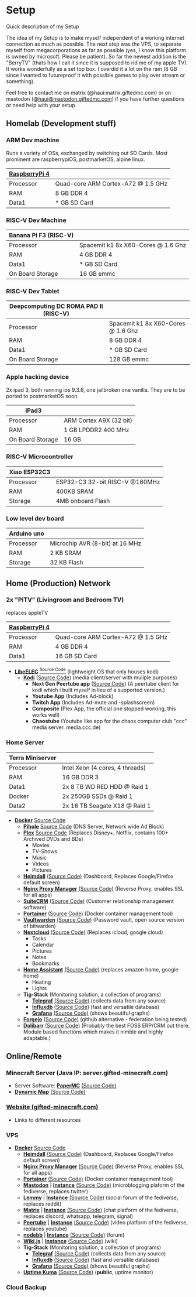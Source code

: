 # Setup
Quick description of my Setup

The idea of my Setup is to make myself independent of a working internet connection as much as possible. The next step was the VPS, to separate myself from megacorporations as far as possible (yes, I know this platform is owned by microsoft. Please be patient). So far the newest addition is the "BerryTV" (thats how I call it since it is supposed to rid me of my apple TV). It works wonderfully as a set top box. I overdid it a lot on the ram (8 GB since I wanted to futureproof it with possible games to play over stream or something).

Feel free to contact me on matrix (@haui:matrix.giftedmc.com) or on mastodon (@haui@mastodon.giftedmc.com) if you have further questions or need help with your setup.

## Homelab (Development stuff)

### ARM Dev machine
Runs a variety of OSs, exchanged by switching out SD Cards. Most prominent are raspberrypiOS, postmarketOS, alpine linux.

| [**RaspberryPi 4**](https://www.raspberrypi.com/)  |                                 |
|-----------|---------------------------------|
| Processor | Quad-core ARM Cortex-A72 @ 1.5 GHz |
| RAM       | 8 GB DDR 4                     |
| Data1     | * GB SD Card     |

### RISC-V Dev Machine

|Banana Pi F3 (RISC-V)| |
|-----------|---------------------------------|
| Processor | Spacemit k1 8x X60-Cores @ 1.6 Ghz |
| RAM       | 4 GB DDR 4                     |
| Data1     | * GB SD Card     |
| On Board Storage | 16 GB emmc|

### RISC-V Dev Tablet

|Deepcomputing DC ROMA PAD II (RISC-V)| |
|-----------|---------------------------------|
| Processor | Spacemit k1 8x X60-Cores @ 1.6 Ghz |
| RAM       | 8 GB DDR 4                     |
| Data1     | * GB SD Card     |
| On Board Storage | 128 GB emmc|

### Apple hacking device
2x ipad 3, both running ios 9.3.6, one jailbroken one vanilla. They are to be ported to postmarketOS soon.

| iPad3 | |
|-----------|---------------------------------|
| Processor | ARM Cortex A9X (32 bit) |
| RAM       | 1 GB LPDDR2 400 MHz                     |
| On Board Storage | 16 GB |

### RISC-V Microcontroller
|Xiao ESP32C3| |
|------------|--------------------------------|
| Processor | ESP32-C3 32-bit RISC-V @160MHz |
| RAM       | 400KB SRAM |
| Storage   | 4MB onboard Flash |

### Low level dev board


| Arduino uno | |
|-----------|---------------------------------|
| Processor | Microchip AVR (8-bit) at 16 MHz |
| RAM       | 2 KB SRAM                     |
| Storage   | 32 KB Flash   |

## Home (Production) Network
### 2x "PiTV" (Livingroom and Bedroom TV) 
replaces appleTV

| [**RaspberryPi 4**](https://www.raspberrypi.com/) | |
|-----------|---------------------------------|
| Processor | Quad-core ARM Cortex-A72 @ 1.5 GHz |
| RAM       | 4 GB DDR 4                     |
| Data1     | 16 GB SD Card     |

- [**LibeELEC**](https://libreelec.tv/) [<sup>Source Code</sup>](https://github.com/LibreELEC/LibreELEC.tv/) (lightweight OS that only houses kodi)
  - [**Kodi**](https://kodi.tv/) ([Source Code](https://github.com/xbmc/xbmc)) (media client/server with muliple purposes)
    - **Next Gen Peertube app** ([Source Code](https://github.com/Haui1112/plugin.video.pt)) (A peertube client for kodi which i built myself in lieu of a supported version.)
    - **Youtube App** (Includes Ad-block)
    - **Twitch App** (Includes Ad-mute and -splashscreen)
    - **Composite** (Plex App, the official one stopped working, this works well)
    - **Chaostube** (Youtube like app for the chaos computer club "ccc" media server. media.ccc.de)

### Home Server 
| Terra Miniserver | |
|-----------|---------------------------------|
| Processor | Intel Xeon (4 cores, 4 threads) |
| RAM       | 16 GB DDR 3                     |
| Data1     | 2x 8 TB WD RED HDD @ Raid 1     |
| Docker    | 2x 250GB SSDs @ Raid 1          |
| Data2     | 2x 16 TB Seagate X18 @ Raid 1   |

  - [**Docker**](https://www.docker.com/) [Source Code](https://www.docker.com/community/open-source/)
    - [**Pihole**](https://pi-hole.net/) [Source Code](https://github.com/pi-hole/pi-hole) (DNS Server, Network wide Ad Block)
    - [**Plex**](https://www.plex.tv/) [Source Code]() (Replaces Disney+, Netflix, contains 100+ Archived DVDs and BDs)
      - Movies
      - TV-Shows
      - Music
      - Videos
      - Pictures
    - [**Heimdall**](https://heimdall.site/) [(Source Code)](https://github.com/linuxserver/Heimdall) (Dashboard, Replaces Google/Firefox default screen)
    - [**Nginx Proxy Manager**](https://nginxproxymanager.com/) [(Source Code)](https://github.com/NginxProxyManager/nginx-proxy-manager) (Reverse Proxy, enables SSL for all apps)
    - [**SuiteCRM**](https://suitecrm.com/) [(Source Code)](https://github.com/salesagility/SuiteCRM) (Customer relationship management software)
    - [**Portainer**](https://github.com/salesagility/SuiteCRM) [(Source Code)](https://github.com/salesagility/SuiteCRM) (Docker container management tool)
    - [**Vaultwarden**](https://www.vaultwarden.net/) [(Source Code)](https://github.com/dani-garcia/vaultwarden) (Password vault, open source version of bitwarden)
    - [**Nextcloud**](https://nextcloud.com/) [(Source Code)](https://github.com/nextcloud) (Replaces icloud, google cloud)
      - Tasks
      - Calendar
      - Pictures
      - Notes
      - Bookmarks
    - [**Home Assistant**](https://www.home-assistant.io/) [(Source Code)](https://github.com/home-assistant) (replaces amazon home, google home)
      - Heating
      - Lights
    - **Tig-Stack** (Monitoring solution, a collection of programs)
      - [**Telegraf**](https://www.influxdata.com/time-series-platform/telegraf/) [(Source Code)](https://github.com/influxdata/telegraf) (collects data from any source)
      - [**Influxdb**](https://www.influxdata.com/products/influxdb/) [(Source Code)](https://github.com/influxdata/influxdb) (fast and versatile database)
      - [**Grafana**](https://grafana.com/) [(Source Code)](https://github.com/grafana/grafana) (shows beautiful graphs)
    - [**Forgejo**](https://forgejo.org/) [(Source Code)](https://codeberg.org/forgejo/forgejo) (github alternative - federation being tested)
    - [**Dolibarr**](https://www.dolibarr.org/) [(Source Code)](https://www.github.com/dolibarr) (Probably the best FOSS ERP/CRM out there. Module based functions which makes it nimble and highly adaptable.)
## Online/Remote
### Minecraft Server (Java IP: server.gifted-minecraft.com)
  - Server Software: [**PaperMC**](https://papermc.io/) [(Source Code)](https://github.com/PaperMC)
  - [**Dynamic Map**](https://www.spigotmc.org/resources/dynmap%C2%AE.274/) [(Source Code)](https://github.com/webbukkit/dynmap)
### [Website (gifted-minecraft.com)](https://gifted-minecraft.com)
  - Links to different resources

### VPS
  - [**Docker**](https://www.docker.com/) [Source Code](https://www.docker.com/community/open-source/)
    - [**Heimdall**](https://heimdall.site/) [(Source Code)](https://github.com/linuxserver/Heimdall) (Dashboard, Replaces Google/Firefox default screen)
    - [**Nginx Proxy Manager**](https://nginxproxymanager.com/) [(Source Code)](https://github.com/NginxProxyManager/nginx-proxy-manager) (Reverse Proxy, enables SSL for all apps)
    - [**Portainer**](https://github.com/salesagility/SuiteCRM) [(Source Code)](https://github.com/salesagility/SuiteCRM) (Docker container management tool)
    - [**Mastodon**](https://joinmastodon.org/) | [**Instance**](https://mastodon.giftedmc.com) [(Source Code)](https://github.com/mastodon/mastodon) (microblogging plaform of the fediverse, replaces twitter)
    - [**Lemmy**](https://join-lemmy.org/) | [**Instance**](https://lemmy.giftedmc.com/) [(Source Code)](https://github.com/LemmyNet/lemmy) (social forum of the fediverse, replaces reddit)
    - [**Matrix**](https://matrix.org/) | [**Instance**](https://matrix.giftedmc.com/_matrix/static/) [(Source Code)](https://github.com/element-hq/synapse) (chat platform of the fediverse, replaces discord, whatsapp, telegram, signal)
    - [**Peertube**](https://joinpeertube.org/) | [**Instance**](https://peertube.giftedmc.com/) [(Source Code)](https://github.com/Chocobozzz/PeerTube) (video platform of the fediverse, replaces youtube)
    - [**nodebb**](https://nodebb.org/) | [**Instance**](https://forum.giftedmc.com/) [(Source Code)](https://github.com/NodeBB/NodeBB) (forum)
    - [**Wiki.js**](https://js.wiki/) | [**Instance**](https://wiki.giftedmc.com/) [(Source Code)](https://github.com/requarks/wiki) (wiki)
    - **Tig-Stack** (Monitoring solution, a collection of programs)
      - [**Telegraf**](https://www.influxdata.com/time-series-platform/telegraf/) [(Source Code)](https://github.com/influxdata/telegraf) (collects data from any source)
      - [**Influxdb**](https://www.influxdata.com/products/influxdb/) [(Source Code)](https://github.com/influxdata/influxdb) (fast and versatile database)
      - [**Grafana**](https://grafana.com/) [(Source Code)](https://github.com/grafana/grafana) (shows beautiful graphs)
    - [**Uptime Kuma**](https://uptime.kuma.pet/) [(Source Code)](https://github.com/louislam/uptime-kuma) (**public**, uptime monitor)
### Cloud Backup 

